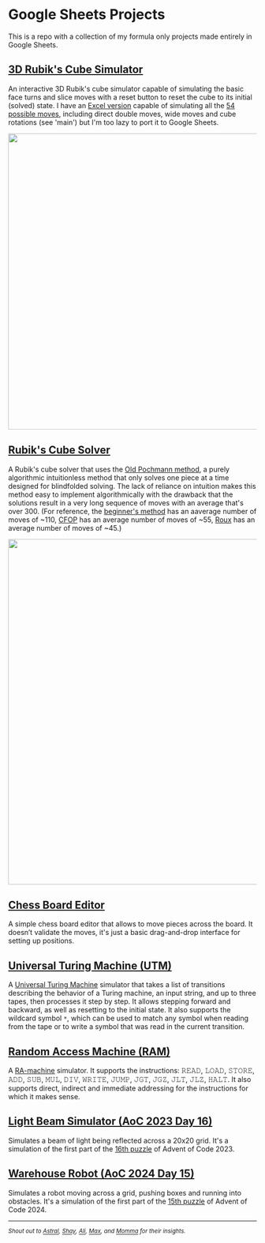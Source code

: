 # Google Sheets Projects

This is a repo with a collection of my formula only projects made entirely in Google Sheets.

## [3D Rubik's Cube Simulator](https://github.com/ziadti/gs-projects/blob/main/rubiks_cube_simulator.md)

An interactive 3D Rubik's cube simulator capable of simulating the basic face turns and slice moves with a reset button to reset the cube to its initial (solved) state. I have an [Excel version](https://onedrive.live.com/:x:/g/personal/956C2B4CF15D3B49/EQ0nzTycAYdJvFR-DOCw6TABSoDPTOKhgt3rRck_owBrgw?resid=956C2B4CF15D3B49!s3ccd270d019c4987bc547e0ce0b0e930&ithint=file%2Cxlsx&migratedtospo=true&redeem=aHR0cHM6Ly8xZHJ2Lm1zL3gvYy85NTZjMmI0Y2YxNWQzYjQ5L0VRMG56VHljQVlkSnZGUi1ET0N3NlRBQlNvRFBUT0toZ3QzclJja19vd0JyZ3c) capable of simulating all the [54 possible moves](https://solvethecube.com/notation), including direct double moves, wide moves and cube rotations (see 'main') but I'm too lazy to port it to Google Sheets.

<img src="https://i.imgur.com/4tnKD4i.gif" width="600">

## [Rubik's Cube Solver](https://github.com/ziadti/gs-projects/blob/main/rubiks_cube_solver.md)

A Rubik's cube solver that uses the [Old Pochmann method](https://ruwix.com/the-rubiks-cube/how-to-solve-the-rubiks-cube-blindfolded-tutorial/), a purely algorithmic intuitionless method that only solves one piece at a time designed for blindfolded solving. The lack of reliance on intuition makes this method easy to implement algorithmically with the drawback that the solutions result in a very long sequence of moves with an average that's over 300. (For reference, the [beginner's method](https://ruwix.com/the-rubiks-cube/how-to-solve-the-rubiks-cube-beginners-method/) has an aaverage number of moves of ~110, [CFOP](https://ruwix.com/the-rubiks-cube/advanced-cfop-fridrich/) has an average number of moves of ~55, [Roux](https://ruwix.com/the-rubiks-cube/different-rubiks-cube-solving-methods/roux-method/) has an average number of moves of ~45.)

<img src="https://i.sstatic.net/iR5Fk.gif" width="700">


## [Chess Board Editor](https://github.com/ziadti/gs-projects/blob/main/chessboard_editor.md)

A simple chess board editor that allows to move pieces across the board. It doesn’t validate the moves, it's just a basic drag-and-drop interface for setting up positions.

## [Universal Turing Machine (UTM)](https://github.com/ziadti/gs-projects/blob/main/utm_simulator.md)

A [Universal Turing Machine](https://en.wikipedia.org/wiki/Universal_Turing_machine) simulator that takes a list of transitions describing the behavior of a Turing machine, an input string, and up to three tapes, then processes it step by step. It allows stepping forward and backward, as well as resetting to the initial state. It also supports the wildcard symbol `*`, which can be used to match any symbol when reading from the tape or to write a symbol that was read in the current transition.

## [Random Access Machine (RAM)](https://github.com/ziadti/gs-projects/blob/main/ram_simulator.md)

A [RA-machine](https://en.wikipedia.org/wiki/Random-access_machine) simulator. It supports the instructions: 𝚁𝙴𝙰𝙳, 𝙻𝙾𝙰𝙳, 𝚂𝚃𝙾𝚁𝙴, 𝙰𝙳𝙳, 𝚂𝚄𝙱, 𝙼𝚄𝙻, 𝙳𝙸𝚅, 𝚆𝚁𝙸𝚃𝙴, 𝙹𝚄𝙼𝙿, 𝙹𝙶𝚃, 𝙹𝙶𝚉, 𝙹𝙻𝚃, 𝙹𝙻𝚉, 𝙷𝙰𝙻𝚃. It also supports direct, indirect and immediate addressing for the instructions for which it makes sense.



## [Light Beam Simulator (AoC 2023 Day 16)](https://github.com/ziadti/gs-projects/blob/main/light_beam_simulator.md)

Simulates a beam of light being reflected across a 20x20 grid. It's a simulation of the first part of the [16th puzzle](https://adventofcode.com/2023/day/16) of Advent of Code 2023.

## [Warehouse Robot (AoC 2024 Day 15)](https://github.com/ziadti/gs-projects/blob/main/warehouse_robot.md)

Simulates a robot moving across a grid, pushing boxes and running into obstacles. It's a simulation of the first part of the [15th puzzle](https://adventofcode.com/2024/day/15) of Advent of Code 2024.


<hr>

<em><sup>Shout out to <a href="https://docs.google.com/spreadsheets/d/1JoUVSSEYQUJrUvvszhElaD2T7PuZcC9GOU7uc3zp178/">Astral</a>, 
<a href="https://www.reddit.com/user/AdministrativeGift15/">Shay</a>, 
<a href="https://aliafriend.com/">Ali</a>, 
<a href="https://www.cooltables.online/">Max</a>, and 
<a href="https://www.reddit.com/user/mommasaidmommasaid/">Momma</a> for their insights.</sup></em>
